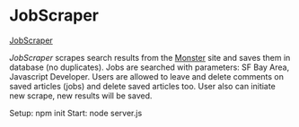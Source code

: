 # JobScraper

[JobScraper](https://afternoon-refuge-90354.herokuapp.com)
 
*JobScraper* scrapes search results from the [Monster](http://monster.com) site and saves them in database (no duplicates).
Jobs are searched with parameters: SF Bay Area, Javascript Developer.
Users are allowed to leave and delete comments on saved articles (jobs) and delete saved articles too.
User also can initiate new scrape, new results will be saved.

Setup: npm init
Start: node server.js
